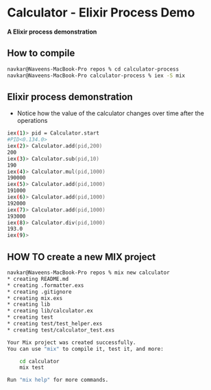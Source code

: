 # Calculator - Elixir Process Demo

**A Elixir process demonstration**

## How to compile

```zsh
navkar@Naveens-MacBook-Pro repos % cd calculator-process 
navkar@Naveens-MacBook-Pro calculator-process % iex -S mix
```
## Elixir process demonstration

* Notice how the value of the calculator changes over time after the operations

```zsh
iex(1)> pid = Calculator.start
#PID<0.134.0>
iex(2)> Calculator.add(pid,200)
200
iex(3)> Calculator.sub(pid,10) 
190
iex(4)> Calculator.mul(pid,1000)
190000
iex(5)> Calculator.add(pid,1000)
191000
iex(6)> Calculator.add(pid,1000)
192000
iex(7)> Calculator.add(pid,1000)
193000
iex(8)> Calculator.div(pid,1000)
193.0
iex(9)> 

```

## HOW TO create a new MIX project

```bash
navkar@Naveens-MacBook-Pro repos % mix new calculator
* creating README.md
* creating .formatter.exs
* creating .gitignore
* creating mix.exs
* creating lib
* creating lib/calculator.ex
* creating test
* creating test/test_helper.exs
* creating test/calculator_test.exs

Your Mix project was created successfully.
You can use "mix" to compile it, test it, and more:

    cd calculator
    mix test

Run "mix help" for more commands.
```
